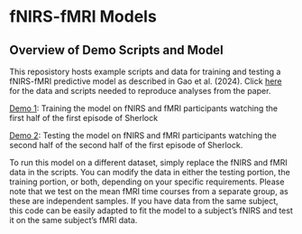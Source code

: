 fNIRS-fMRI Models
================

## Overview of Demo Scripts and Model

This reposistory hosts example scripts and data for training and testing a fNIRS-fMRI predictive model as described in Gao et al. (2024). Click [here](https://github.com/ycleong/fNIRS-fMRI_models/tree/main) for the data and scripts needed to reproduce analyses from the paper. 

[Demo 1](https://github.com/ycleong/fNIRS-fMRI_models/blob/main/scripts/demo_1.ipynb): Training the model on fNIRS and fMRI participants watching the first half of the first episode of Sherlock

[Demo 2](https://github.com/ycleong/fNIRS-fMRI_models/blob/main/scripts/demo_1.ipynb): Testing the model on fNIRS and fMRI participants watching the second half of the second half of the first episode of Sherlock. 

To run this model on a different dataset, simply replace the fNIRS and
fMRI data in the scripts. You can modify the data in either the testing
portion, the training portion, or both, depending on your specific
requirements. Please note that we test on the mean fMRI time courses
from a separate group, as these are independent samples. If you have
data from the same subject, this code can be easily adapted to fit the
model to a subject’s fNIRS and test it on the same subject’s fMRI data.
